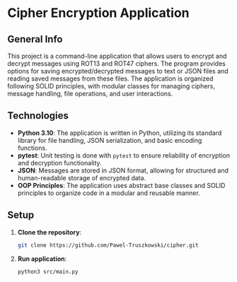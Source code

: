 # Cipher Encryption Application

## General Info
This project is a command-line application that allows users to encrypt and decrypt messages using ROT13 and ROT47 ciphers. 
The program provides options for saving encrypted/decrypted messages to text or JSON files and reading saved messages from these files. 
The application is organized following SOLID principles, with modular classes for managing ciphers, message handling, file operations, and user interactions.

## Technologies
- **Python 3.10**: The application is written in Python, utilizing its standard library for file handling, JSON serialization, and basic encoding functions.
- **pytest**: Unit testing is done with `pytest` to ensure reliability of encryption and decryption functionality.
- **JSON**: Messages are stored in JSON format, allowing for structured and human-readable storage of encrypted data.
- **OOP Principles**: The application uses abstract base classes and SOLID principles to organize code in a modular and reusable manner.

## Setup
1. **Clone the repository**:
   ```bash
   git clone https://github.com/Pawel-Truszkowski/cipher.git

2. **Run application**:
   ```bash
   python3 src/main.py
